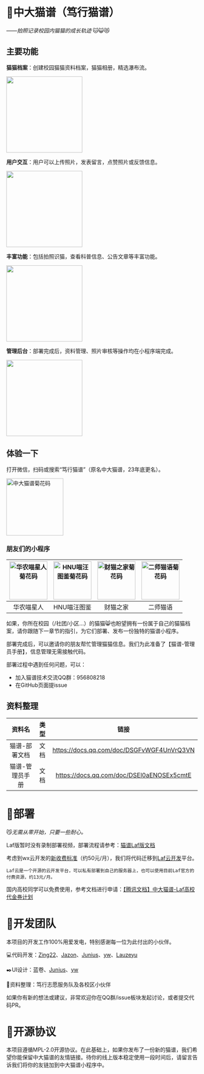 # :pencil:中大猫谱（笃行猫谱）

*——拍照记录校园内猫猫的成长轨迹* :cat::smiley_cat::heart_eyes_cat:

## 主要功能
**猫猫档案**：创建校园猫猫资料档案，猫猫相册，精选瀑布流。

<img src="https://user-images.githubusercontent.com/8966971/212461452-8a99397b-4e0e-4f0c-bdeb-64b0f7170c53.jpg" height = "200"/>

**用户交互**：用户可以上传照片，发表留言，点赞照片或反馈信息。

<img src="https://user-images.githubusercontent.com/8966971/212461438-f93a6740-c574-44ae-a2bf-b490ffa6dcfe.jpg" height = "200"/>

**丰富功能**：包括拍照识猫，查看科普信息、公告文章等丰富功能。

<img src="https://user-images.githubusercontent.com/8966971/212461458-ffda9eb6-5862-4846-bd57-09102ec0c84a.jpg" height = "200"/>

**管理后台**：部署完成后，资料管理、照片审核等操作均在小程序端完成。

<img src="https://user-images.githubusercontent.com/8966971/212461459-d9600a11-f01c-4837-81af-47794c39dd62.jpg" height = "200"/>

## 体验一下
打开微信，扫码或搜索“笃行猫谱”（原名中大猫谱，23年底更名）。

<img src="./readme/qrcode1.png" height = "150" alt="中大猫谱菊花码" />

### 朋友们的小程序

|<img src="./readme/qrcode2.png" height = "100" alt="华农喵星人菊花码" />|<img src="./readme/qrcodeHNU.jpg" height = "100" alt="HNU喵汪图鉴菊花码" />|<img src="./readme/qrcodeCMZJ.png" height = "100" alt="财猫之家菊花码" />|<img src="./readme/qrcodeESMY.jpg" height = "100" alt="二师猫语菊花码" />|
|:----:|:----:|:----:|:----:|
|华农喵星人|HNU喵汪图鉴|财猫之家|二师猫语|

如果，你所在校园（/社团/小区...）的猫猫:smile_cat:也盼望拥有一份属于自己的猫猫档案，请你跟随下一章节的指引，为它们部署、发布一份独特的猫谱小程序。

部署完成后，可以邀请你的朋友帮忙管理猫猫信息。我们为此准备了【猫谱-管理员手册】，信息管理无需接触代码。

部署过程中遇到任何问题，可以：
* 加入猫谱技术交流QQ群：956808218
* 在GitHub页面提issue

## 资料整理
|资料名|类型|链接|
|:----:|:----:|:----:|
|猫谱-部署文档|文档|https://docs.qq.com/doc/DSGFvWGF4UnVrQ3VN|
|猫谱-管理员手册|文档|https://docs.qq.com/doc/DSEl0aENOSEx5cmtE|

# :scroll:部署

:smirk_cat:*无需从零开始，只要一些耐心。*

Laf版暂时没有录制部署视频，部署流程请参考：[猫谱Laf版文档](https://docs.qq.com/doc/DSGFvWGF4UnVrQ3VN)

考虑到wx云开发的[新收费标准](https://developers.weixin.qq.com/community/minihome/doc/0000a680588d3891fa2ec250c51401)（约50元/月），我们将代码迁移到[Laf云开发](https://laf.run/signup?code=Ld9h8b4)平台。

    Laf云是一个开源的云开发平台，可以私有部署到自己的服务器上，也可以使用目前Laf官方的付费资源，约13元/月。

国内高校同学可以免费使用，参考文档进行申请：[【腾讯文档】中大猫谱-Laf高校代金券计划](https://docs.qq.com/doc/DSGhxbVhuUnJqaUhF)

# :dancers:开发团队

本项目的开发工作100%用爱发电，特别感谢每一位为此付出的小伙伴。

:computer:代码开发：[Zing22](https://github.com/Zing22)、[Jazon](https://github.com/jxzhn)、[Junius](https://github.com/JunDeer)、[yw](https://github.com/WondrousWisdomcard)、[Lauzeyu](https://github.com/parsifal486)

:black_nib:UI设计：蓝卷、[Junius](https://github.com/JunDeer)、[yw](https://github.com/WondrousWisdomcard)

:notebook:资料整理：笃行志愿服务队及各校区小伙伴

如果你有新的想法或建议，非常欢迎你在QQ群/issue板块发起讨论，或者提交代码PR。

# :ferris_wheel:开源协议

本项目遵循MPL-2.0开源协议。在此基础上，如果你发布了一份新的猫谱，我们希望你能保留中大猫谱的友情链接。待你的线上版本稳定使用一段时间后，请留言告诉我们将你的友链加到中大猫谱小程序中。
